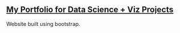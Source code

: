## [My Portfolio for Data Science + Viz Projects](https://vastava.github.io/)

Website built using bootstrap. 
